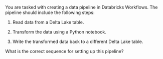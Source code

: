 You are tasked with creating a data pipeline in Databricks Workflows. The pipeline should include the following steps:

1. Read data from a Delta Lake table.

2. Transform the data using a Python notebook.

3. Write the transformed data back to a different Delta Lake table.

What is the correct sequence for setting up this pipeline?